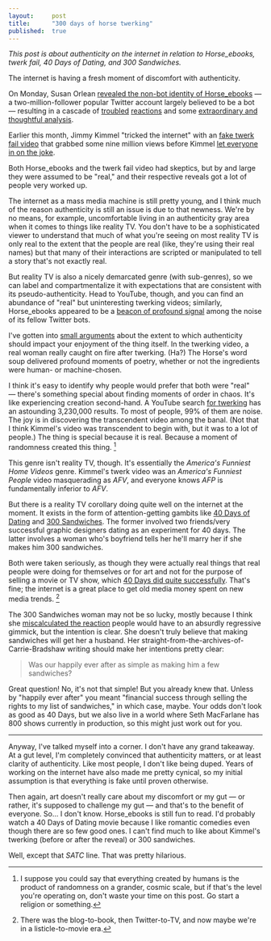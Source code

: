 ```yaml
---
layout:     post
title:      "300 days of horse twerking"
published:  true
---
```


_This post is about authenticity on the internet in relation to Horse\_ebooks, twerk fail, 40 Days of Dating, and 300 Sandwiches._

The internet is having a fresh moment of discomfort with authenticity. 

On Monday, Susan Orlean [revealed the non-bot identity of Horse_ebooks](http://www.newyorker.com/online/blogs/elements/2013/09/horse-ebooks-and-pronunciation-book-revealed.html) — a two-million-follower popular Twitter account largely believed to be a bot — resulting in a cascade of [troubled](http://www.theawl.com/2013/09/everything-on-the-internet-is-fake-and-connected-and-sucks-and-we-are-pawns-ugh) [reactions](https://twitter.com/max_read/status/382669012016320512) and some [extraordinary and thoughtful analysis](http://thesocietypages.org/cyborgology/2013/09/25/unfortunately-as-you-probably-already-know-people/).

Earlier this month, Jimmy Kimmel "tricked the internet" with an [fake twerk fail video](http://www.youtube.com/watch?feature=player_embedded&v=CddMD3QqTFs) that grabbed some nine million views before Kimmel [let everyone in on the joke](http://www.youtube.com/watch?v=HSJMoH7tnvw).

Both Horse_ebooks and the twerk fail video had skeptics, but by and large they were assumed to be "real," and their respective reveals got a lot of people very worked up.

The internet as a mass media machine is still pretty young, and I think much of the reason authenticity is still an issue is due to that newness. We're by no means, for example, uncomfortable living in an authenticity gray area when it comes to things like reality TV. You don't have to be a sophisticated viewer to understand that much of what you're seeing on most reality TV is only real to the extent that the people are real (like, they're using their real names) but that many of their interactions are scripted or manipulated to tell a story that's not exactly real.

But reality TV is also a nicely demarcated genre (with sub-genres), so we can label and compartmentalize it with expectations that are consistent with its pseudo-authenticity. Head to YouTube, though, and you can find an abundance of "real" but uninteresting twerking videos; similarly, Horse_ebooks appeared to be a [beacon of profound signal](https://twitter.com/max_read/status/382883530176733184) among the noise of its fellow Twitter bots. 

I've gotten into [small arguments](https://twitter.com/adampash/status/376120179237085184) about the extent to which authenticity should impact your enjoyment of the thing itself. In the twerking video, a real woman really caught on fire after twerking. (Ha?) The Horse's word soup delivered profound moments of poetry, whether or not the ingredients were human- or machine-chosen. 

I think it's easy to identify why people would prefer that both were "real" — there's something special about finding moments of order in chaos. It's like experiencing creation second-hand. A YouTube search [for twerking](http://www.youtube.com/results?search_query=twerking&page=&utm_source=opensearch) has an astounding 3,230,000 results. To most of people, 99% of them are noise. The joy is in discovering the transcendent video among the banal. (Not that I think Kimmel's video was transcendent to begin with, but it was to a lot of people.) The thing is special because it is real. Because a moment of randomness created this thing. [^randomness] 

This genre isn't reality TV, though. It's essentially the _America's Funniest Home Videos_ genre. Kimmel's twerk video was an _America's Funniest People_ video masquerading as _AFV_, and everyone knows _AFP_ is fundamentally inferior to _AFV_. 

But there is a reality TV corollary doing quite well on the internet at the moment. It exists in the form of attention-getting gambits like [40 Days of Dating](http://fortydaysofdating.com/) and [300 Sandwiches](http://300sandwiches.com/). The former involved two friends/very successful graphic designers dating as an experiment for 40 days. The latter involves a woman who's boyfriend tells her he'll marry her if she makes him 300 sandwiches. 

Both were taken seriously, as though they were actually real things that real people were doing for themselves or for art and not for the purpose of selling a movie or TV show, which [40 Days did quite successfully](http://www.deadline.com/2013/09/warner-bros-buys-rights-to-40-days-of-dating-blog-michael-sucsy-to-direct-film/). That's fine; the internet is a great place to get old media money spent on new media trends. [^oldmedia]

The 300 Sandwiches woman may not be so lucky, mostly because I think she [miscalculated the reaction](http://gawker.com/bitch-make-me-300-sandwiches-orders-beautiful-woman-1383577562) people would have to an absurdly regressive gimmick, but the intention is clear. She doesn't truly believe that making sandwiches will get her a husband. Her straight-from-the-archives-of-Carrie-Bradshaw writing should make her intentions pretty clear:

> Was our happily ever after as simple as making him a few sandwiches?

Great question! No, it's not that simple! But you already knew that. Unless by "happily ever after" you meant "financial success through selling the rights to my list of sandwiches," in which case, maybe. Your odds don't look as good as 40 Days, but we also live in a world where Seth MacFarlane has 800 shows currently in production, so this might just work out for you.

***

Anyway, I've talked myself into a corner. I don't have any grand takeaway. At a gut level, I'm completely convinced that authenticity matters, or at least clarity of authenticity. Like most people, I don't like being duped. Years of working on the internet have also made me pretty cynical, so my initial assumption is that everything is fake until proven otherwise.

Then again, art doesn't really care about my discomfort or my gut — or rather, it's supposed to challenge my gut — and that's to the benefit of everyone. So... I don't know. Horse_ebooks is still fun to read. I'd probably watch a 40 Days of Dating movie because I like romantic comedies even though there are so few good ones. I can't find much to like about Kimmel's twerking (before or after the reveal) or 300 sandwiches. 

Well, except that _SATC_ line. That was pretty hilarious.

[^randomness]: I suppose you could say that everything created by humans is the product of randomness on a grander, cosmic scale, but if that's the level you're operating on, don't waste your time on this post. Go start a religion or something.

[^oldmedia]: There was the blog-to-book, then Twitter-to-TV, and now maybe we're in a listicle-to-movie era. 